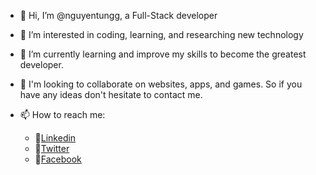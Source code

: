 - 👋 Hi, I’m @nguyentungg, a Full-Stack developer
- 👀 I’m interested in coding, learning, and researching new technology 
- 🌱 I’m currently learning and improve my skills to become the greatest developer.
- 💞️ I'm looking to collaborate on websites, apps, and games. So if you have any ideas don't hesitate to contact me. 
- 📫 How to reach me:
    
    + :watermelon:[Linkedin](https://www.linkedin.com/in/nguyenthanhtungg/")
    + :orange:[Twitter](https://twitter.com/TungNguyen469")
    + :tomato:[Facebook](https://www.facebook.com/nguyentung9t/")

<!---
nguyentungg/nguyentungg is a ✨ special ✨ repository because its `README.md` (this file) appears on your GitHub profile.
You can click the Preview link to take a look at your changes.
--->
